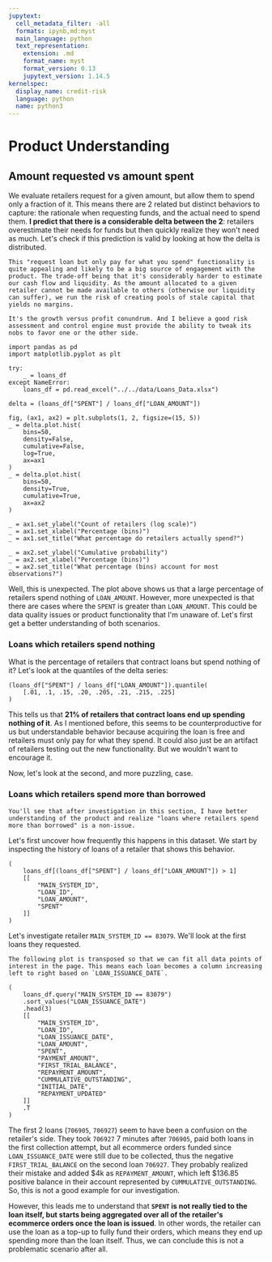 ```yaml
---
jupytext:
  cell_metadata_filter: -all
  formats: ipynb,md:myst
  main_language: python
  text_representation:
    extension: .md
    format_name: myst
    format_version: 0.13
    jupytext_version: 1.14.5
kernelspec:
  display_name: credit-risk
  language: python
  name: python3
---
```


# Product Understanding

## Amount requested vs amount spent
We evaluate retailers request for a given amount, but allow them to spend only a fraction of it. This means there are 2 related but distinct behaviors to capture: the rationale when requesting funds, and the actual need to spend them. **I predict that there is a considerable delta between the 2**: retailers overestimate their needs for funds but then quickly realize they won't need as much. Let's check if this prediction is valid by looking at how the delta is distributed.

```{dropdown} Note 
This "request loan but only pay for what you spend" functionality is quite appealing and likely to be a big source of engagement with the product. The trade-off being that it's considerably harder to estimate our cash flow and liquidity. As the amount allocated to a given retailer cannot be made available to others (otherwise our liquidity can suffer), we run the risk of creating pools of stale capital that yields no margins.

It's the growth versus profit conundrum. And I believe a good risk assessment and control engine must provide the ability to tweak its nobs to favor one or the other side. 
```

```{code-cell} ipython3
import pandas as pd
import matplotlib.pyplot as plt

try:
    _ = loans_df
except NameError:
    loans_df = pd.read_excel("../../data/Loans_Data.xlsx")

delta = (loans_df["SPENT"] / loans_df["LOAN_AMOUNT"])

fig, (ax1, ax2) = plt.subplots(1, 2, figsize=(15, 5))
_ = delta.plot.hist(
    bins=50,
    density=False,
    cumulative=False,
    log=True,
    ax=ax1
)
_ = delta.plot.hist(
    bins=50,
    density=True,
    cumulative=True,
    ax=ax2
)

_ = ax1.set_ylabel("Count of retailers (log scale)")
_ = ax1.set_xlabel("Percentage (bins)")
_ = ax1.set_title("What percentage do retailers actually spend?")

_ = ax2.set_ylabel("Cumulative probability")
_ = ax2.set_xlabel("Percentage (bins)")
_ = ax2.set_title("What percentage (bins) account for most observations?")
```

Well, this is unexpected. The plot above shows us that a large percentage of retailers spend nothing of `LOAN_AMOUNT`. However, more unexpected is that there are cases where the `SPENT` is greater than `LOAN_AMOUNT`. This could be data quality issues or product functionality that I'm unaware of. Let's first get a better understanding of both scenarios.

### Loans which retailers spend nothing
What is the percentage of retailers that contract loans but spend nothing of it? Let's look at the quantiles of the delta series:

```{code-cell} ipython3
(loans_df["SPENT"] / loans_df["LOAN_AMOUNT"]).quantile(
    [.01, .1, .15, .20, .205, .21, .215, .225]
)
```

This tells us that **21% of retailers that contract loans end up spending nothing of it**. As I mentioned before, this seems to be counterproductive for us but understandable behavior because acquiring the loan is free and retailers must only pay for what they spend. It could also just be an artifact of retailers testing out the new functionality. But we wouldn't want to encourage it.

Now, let's look at the second, and more puzzling, case.

### Loans which retailers spend more than borrowed

```{admonition} Section conclusion
You'll see that after investigation in this section, I have better understanding of the product and realize "loans where retailers spend more than borrowed" is a non-issue.
```

Let's first uncover how frequently this happens in this dataset. We start by inspecting the history of loans of a retailer that shows this behavior.

```{code-cell} ipython3
(
    loans_df[(loans_df["SPENT"] / loans_df["LOAN_AMOUNT"]) > 1]
    [[
        "MAIN_SYSTEM_ID",
        "LOAN_ID",
        "LOAN_AMOUNT",
        "SPENT"
    ]]
)
```

Let's investigate retailer `MAIN_SYSTEM_ID == 83079`. We'll look at the first loans they requested.
```{note}
The following plot is transposed so that we can fit all data points of interest in the page. This means each loan becomes a column increasing left to right based on `LOAN_ISSUANCE_DATE`.
```

```{code-cell} ipython3
(
    loans_df.query("MAIN_SYSTEM_ID == 83079")
    .sort_values("LOAN_ISSUANCE_DATE")
    .head(3)
    [[
        "MAIN_SYSTEM_ID",
        "LOAN_ID",
        "LOAN_ISSUANCE_DATE",
        "LOAN_AMOUNT",
        "SPENT",
        "PAYMENT_AMOUNT",
        "FIRST_TRIAL_BALANCE",
        "REPAYMENT_AMOUNT",
        "CUMMULATIVE_OUTSTANDING",
        "INITIAL_DATE",
        "REPAYMENT_UPDATED"
    ]]
    .T
)
```

The first 2 loans (`706905`, `706927`) seem to have been a confusion on the retailer's side. They took `706927` 7 minutes after `706905`, paid both loans in the first collection attempt, but all ecommerce orders funded since `LOAN_ISSUANCE_DATE` were still due to be collected, thus the negative `FIRST_TRIAL_BALANCE` on the second loan `706927`. They probably realized their mistake and added \$4k as `REPAYMENT_AMOUNT`, which left \$136.85 positive balance in their account represented by `CUMMULATIVE_OUTSTANDING`. So, this is not a good example for our investigation.

However, this leads me to understand that **`SPENT` is not really tied to the loan itself, but starts being aggregated over all of the retailer's ecommerce orders once the loan is issued**. In other words, the retailer can use the loan as a top-up to fully fund their orders, which means they end up spending more than the loan itself. Thus, we can conclude this is not a problematic scenario after all.
